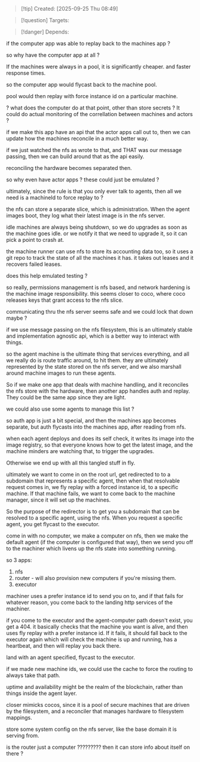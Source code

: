 
>[!tip] Created: [2025-09-25 Thu 08:49]

>[!question] Targets: 

>[!danger] Depends: 

if the computer app was able to replay back to the machines app ?

so why have the computer app at all ?

If the machines were always in a pool, it is significantly cheaper.  and faster response times.

so the computer app would flycast back to the machine pool.

pool would then replay with force instance id on a particular machine.

? what does the computer do at that point, other than store secrets ?
It could do actual monitoring of the correllation between machines and actors ?

if we make this app have an api that the actor apps call out to, then we can update how the machines reconcile in a much better way.

if we just watched the nfs as wrote to that, and THAT was our message passing, then we can build around that as the api easily.

reconciling the hardware becomes separated then.

so why even have actor apps ? these could just be emulated ?

ultimately, since the rule is that you only ever talk to agents, then all we need is a machineId to force replay to ?

the nfs can store a separate slice, which is administration.
When the agent images boot, they log what their latest image is in the nfs server.

idle machines are always being shutdown, so we do upgrades as soon as the machine goes idle.  or we notify it that we need to upgrade it, so it can pick a point to crash at.

the machine runner can use nfs to store its accounting data too, so it uses a git repo to track the state of all the machines it has.  it takes out leases and it recovers failed leases.

does this help emulated testing ?

so really, permissions management is nfs based, and network hardening is the machine image responsibility.
this seems closer to coco, where coco releases keys that grant access to the nfs slice.

communicating thru the nfs server seems safe and we could lock that down maybe ?

if we use message passing on the nfs filesystem, this is an ultimately stable and implementation agnostic api, which is a better way to interact with things.



so the agent machine is the ultimate thing that services everything, and all we really do is route traffic around, to hit them.
they are ultimately represented by the state stored on the nfs server, and we also marshall around machine images to run these agents.

So if we make one app that deals with machine handling, and it reconciles the nfs store with the hardware, then another app handles auth and replay.  They could be the same app since they are light.

we could also use some agents to manage this list ?

so auth app is just a bit special, and then the machines app becomes separate, but auth flycasts into the machines app, after reading from nfs.


when each agent deploys and does its self check, it writes its image into the image registry, so that everyone knows how to get the latest image, and the machine minders are watching that, to trigger the upgrades.

Otherwise we end up with all this tangled stuff in fly.

ultimately we want to come in on the root url, get redirected to to a subdomain that represents a specific agent, then when that resolvable request comes in, we fly replay with a forced instance id, to a specific machine.  If that machine fails, we want to come back to the machine manager, since it will set up the machines.

So the purpose of the redirector is to get you a subdomain that can be resolved to a specific agent, using the nfs.
When you request a specific agent, you get flycast to the executor.

come in with no computer, we make a computer on nfs, then we make the default agent (if the computer is configured that way), then we send you off to the machiner which livens up the nfs state into something running.

so 3 apps:
1. nfs
2. router - will also provision new computers if you're missing them.
3. executor

machiner uses a prefer instance id to send you on to, and if that fails for whatever reason, you come back to the landing http services of the machiner.

if you come to the executor and the agent-computer path doesn't exist, you get a 404.
it basically checks that the machine you want is alive, and then uses fly replay with a prefer instance id.  If it fails, it should fall back to the executor again which will check the machine is up and running, has a heartbeat, and then will replay you back there.  

land with an agent specified, flycast to the executor.

if we made new machine ids, we could use the cache to force the routing to always take that path.

uptime and availability might be the realm of the blockchain, rather than things inside the agent layer.

closer mimicks cocos, since it is a pool of secure machines that are driven by the filesystem, and a reconciler that manages hardware to filesystem mappings.


store some system config on the nfs server, like the base domain it is serving from.

is the router just a computer ?????????
then it can store info about itself on there ?